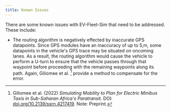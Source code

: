 ```yaml
---
title: Known Issues
---
```


There are some known issues with EV-Fleet-Sim that need to be addressed. These include:

* The routing algorithm is negatively effected by inaccurate GPS datapoints. Since GPS modules have an inaccuracy of up to 5\,m, some datapoints in the vehicle's GPS trace may be situated on oncoming lanes. As a result, the routing algorithm would cause the vehicle to perform a U-turn to ensure that the vehicle passes through that waypoint before proceeding with the remaining waypoints along its path. Again, Giliomee et al. [^1] provide a method to compensate for the error.

[^1]: Giliomee et al. (2022) *Simulating Mobility to Plan for Electric Minibus Taxis in Sub-Saharan Africa's Paratransit.* DOI: [doi.org/10.2139/ssrn.4217419](https://doi.org/10.2139/ssrn.4217419). Note: Preprint.

